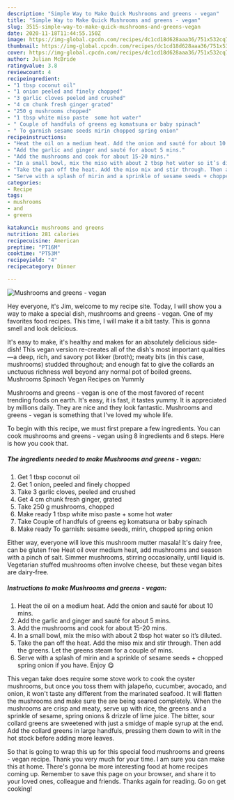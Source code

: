 ```yaml
---
description: "Simple Way to Make Quick Mushrooms and greens - vegan"
title: "Simple Way to Make Quick Mushrooms and greens - vegan"
slug: 3515-simple-way-to-make-quick-mushrooms-and-greens-vegan
date: 2020-11-18T11:44:55.150Z
image: https://img-global.cpcdn.com/recipes/dc1cd18d628aaa36/751x532cq70/mushrooms-and-greens-vegan-recipe-main-photo.jpg
thumbnail: https://img-global.cpcdn.com/recipes/dc1cd18d628aaa36/751x532cq70/mushrooms-and-greens-vegan-recipe-main-photo.jpg
cover: https://img-global.cpcdn.com/recipes/dc1cd18d628aaa36/751x532cq70/mushrooms-and-greens-vegan-recipe-main-photo.jpg
author: Julian McBride
ratingvalue: 3.8
reviewcount: 4
recipeingredient:
- "1 tbsp coconut oil"
- "1 onion peeled and finely chopped"
- "3 garlic cloves peeled and crushed"
- "4 cm chunk fresh ginger grated"
- "250 g mushrooms chopped"
- "1 tbsp white miso paste  some hot water"
- " Couple of handfuls of greens eg komatsuna or baby spinach"
- " To garnish sesame seeds mirin chopped spring onion"
recipeinstructions:
- "Heat the oil on a medium heat. Add the onion and sauté for about 10 mins."
- "Add the garlic and ginger and sauté for about 5 mins."
- "Add the mushrooms and cook for about 15-20 mins."
- "In a small bowl, mix the miso with about 2 tbsp hot water so it’s diluted."
- "Take the pan off the heat. Add the miso mix and stir through. Then add the greens. Let the greens steam for a couple of mins."
- "Serve with a splash of mirin and a sprinkle of sesame seeds + chopped spring onion if you have. Enjoy 😋"
categories:
- Recipe
tags:
- mushrooms
- and
- greens

katakunci: mushrooms and greens 
nutrition: 281 calories
recipecuisine: American
preptime: "PT16M"
cooktime: "PT53M"
recipeyield: "4"
recipecategory: Dinner

---
```



![Mushrooms and greens - vegan](https://img-global.cpcdn.com/recipes/dc1cd18d628aaa36/751x532cq70/mushrooms-and-greens-vegan-recipe-main-photo.jpg)

Hey everyone, it's Jim, welcome to my recipe site. Today, I will show you a way to make a special dish, mushrooms and greens - vegan. One of my favorites food recipes. This time, I will make it a bit tasty. This is gonna smell and look delicious.

It&#39;s easy to make, it&#39;s healthy and makes for an absolutely delicious side-dish! This vegan version re-creates all of the dish&#39;s most important qualities—a deep, rich, and savory pot likker (broth); meaty bits (in this case, mushrooms) studded throughout; and enough fat to give the collards an unctuous richness well beyond any normal pot of boiled greens. Mushrooms Spinach Vegan Recipes on Yummly

Mushrooms and greens - vegan is one of the most favored of recent trending foods on earth. It's easy, it is fast, it tastes yummy. It is appreciated by millions daily. They are nice and they look fantastic. Mushrooms and greens - vegan is something that I've loved my whole life.


To begin with this recipe, we must first prepare a few ingredients. You can cook mushrooms and greens - vegan using 8 ingredients and 6 steps. Here is how you cook that.

<!--inarticleads1-->

##### The ingredients needed to make Mushrooms and greens - vegan:

1. Get 1 tbsp coconut oil
1. Get 1 onion, peeled and finely chopped
1. Take 3 garlic cloves, peeled and crushed
1. Get 4 cm chunk fresh ginger, grated
1. Take 250 g mushrooms, chopped
1. Make ready 1 tbsp white miso paste + some hot water
1. Take  Couple of handfuls of greens eg komatsuna or baby spinach
1. Make ready  To garnish: sesame seeds, mirin, chopped spring onion


Either way, everyone will love this mushroom mutter masala! It&#39;s dairy free, can be gluten free Heat oil over medium heat, add mushrooms and season with a pinch of salt. Simmer mushrooms, stirring occasionally, until liquid is. Vegetarian stuffed mushrooms often involve cheese, but these vegan bites are dairy-free. 

<!--inarticleads2-->

##### Instructions to make Mushrooms and greens - vegan:

1. Heat the oil on a medium heat. Add the onion and sauté for about 10 mins.
1. Add the garlic and ginger and sauté for about 5 mins.
1. Add the mushrooms and cook for about 15-20 mins.
1. In a small bowl, mix the miso with about 2 tbsp hot water so it’s diluted.
1. Take the pan off the heat. Add the miso mix and stir through. Then add the greens. Let the greens steam for a couple of mins.
1. Serve with a splash of mirin and a sprinkle of sesame seeds + chopped spring onion if you have. Enjoy 😋


This vegan take does require some stove work to cook the oyster mushrooms, but once you toss them with jalapeño, cucumber, avocado, and onion, it won&#39;t taste any different from the marinated seafood. It will flatten the mushrooms and make sure the are being seared completely. When the mushrooms are crisp and meaty, serve up with rice, the greens and a sprinkle of sesame, spring onions &amp; drizzle of lime juice. The bitter, sour collard greens are sweetened with just a smidge of maple syrup at the end. Add the collard greens in large handfuls, pressing them down to wilt in the hot stock before adding more leaves. 

So that is going to wrap this up for this special food mushrooms and greens - vegan recipe. Thank you very much for your time. I am sure you can make this at home. There's gonna be more interesting food at home recipes coming up. Remember to save this page on your browser, and share it to your loved ones, colleague and friends. Thanks again for reading. Go on get cooking!
